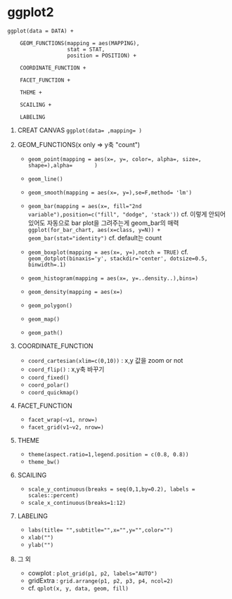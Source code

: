 # ggplot2


```
ggplot(data = DATA) +
	
	GEOM_FUNCTIONS(mapping = aes(MAPPING),
				   stat = STAT,
				   position = POSITION) +
	
	COORDINATE_FUNCTION +
	
	FACET_FUNCTION +

	THEME + 

	SCAILING +

	LABELING
```



1. CREAT CANVAS 
  `ggplot(data= ,mapping= )`
  
2. GEOM_FUNCTIONS(x only => y축 "count")
	
	- `geom_point(mapping = aes(x=, y=, color=, alpha=, size=, shape=),alpha=       )`

	- `geom_line()`

	- `geom_smooth(mapping = aes(x=, y=),se=F,method= 'lm')`

	- `geom_bar(mapping = aes(x=, fill="2nd variable"),position=c("fill", "dodge", 'stack'))`
	  cf. 이렇게 안되어 있어도 자동으로 bar plot을 그려주는게 geom_bar의 매력
	  `ggplot(for_bar_chart, aes(x=class, y=N)) + geom_bar(stat="identity")`     cf. default는 count

	- `geom_boxplot(mapping = aes(x=, y=),notch = TRUE)`
	  cf. `geom_dotplot(binaxis='y', stackdir='center', dotsize=0.5, binwidth=.1)`
	
	- `geom_histogram(mapping = aes(x=, y=..density..),bins=)`
	
	- `geom_density(mapping = aes(x=)`
	
	- `geom_polygon()`
	
	- `geom_map()`

	- `geom_path()`
	

3. COORDINATE_FUNCTION

	- `coord_cartesian(xlim=c(0,10))` : x,y 값을 zoom or not
	- `coord_flip()` : x,y축 바꾸기
	- `coord_fixed()`
	- `coord_polar()` 
	- `coord_quickmap()`

4. FACET_FUNCTION

	- `facet_wrap(~v1, nrow=)`
	- `facet_grid(v1~v2, nrow=)`

5. THEME

	- `theme(aspect.ratio=1,legend.position = c(0.8, 0.8))`
	- `theme_bw()`

6. SCAILING

	- `scale_y_continuous(breaks = seq(0,1,by=0.2), labels = scales::percent)`
	- `scale_x_continuous(breaks=1:12)`

7. LABELING

	- `labs(title= "",subtitle="",x="",y="",color="")`
	- `xlab("")`
	- `ylab("")`

8. 그 외

    - cowplot : `plot_grid(p1, p2, labels="AUTO")`
    - gridExtra : `grid.arrange(p1, p2, p3, p4, ncol=2)`
    - cf. `qplot(x, y, data, geom, fill)`
